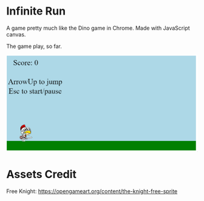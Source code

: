 # Infinite Run

A game pretty much like the Dino game in Chrome. Made with JavaScript canvas.

The game play, so far.

![](gameplay_so_far.gif)

# Assets Credit

Free Knight: https://opengameart.org/content/the-knight-free-sprite
